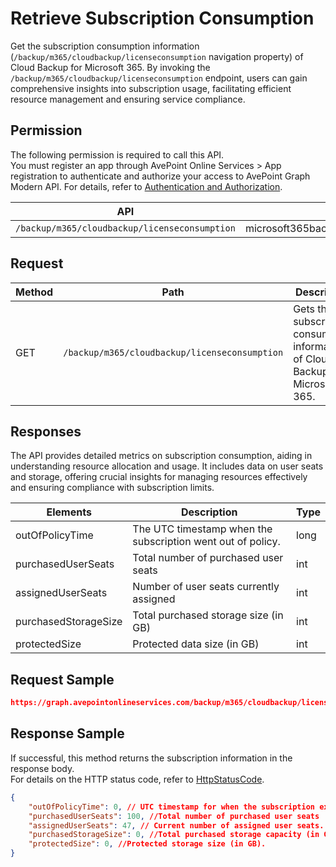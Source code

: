 # Retrieve Subscription Consumption

Get the subscription consumption information (`/backup/m365/cloudbackup/licenseconsumption` navigation property) of Cloud Backup for Microsoft 365. By invoking the `/backup/m365/cloudbackup/licenseconsumption` endpoint, users can gain comprehensive insights into subscription usage, facilitating efficient resource management and ensuring service compliance.  

## Permission

The following permission is required to call this API.  
You must register an app through AvePoint Online Services > App registration to authenticate and authorize your access to AvePoint Graph Modern API. For details, refer to [Authentication and Authorization](https://learn.avepoint.com/docs/Use-AvePoint-Graph-Modern-API.html#authentication-and-authorization).

| API   | Permission  |
|-------------------|----------------------|
|`/backup/m365/cloudbackup/licenseconsumption`|microsoft365backup.subscriptionInfo.read.all |

## Request

| Method | Path | Description |
| --- | --- | --- |
| GET | `/backup/m365/cloudbackup/licenseconsumption` | Gets the subscription consumption information of Cloud Backup for Microsoft 365. |

## Responses

The API provides detailed metrics on subscription consumption, aiding in understanding resource allocation and usage. It includes data on user seats and storage, offering crucial insights for managing resources effectively and ensuring compliance with subscription limits.

| Elements | Description | Type |
| --- | --- | --- |
| outOfPolicyTime | The UTC timestamp when the subscription went out of policy. | long |
| purchasedUserSeats | Total number of purchased user seats | int |
| assignedUserSeats | Number of user seats currently assigned | int |
| purchasedStorageSize | Total purchased storage size (in GB) | int |
| protectedSize | Protected data size (in GB) | int |

## Request Sample

```json
https://graph.avepointonlineservices.com/backup/m365/cloudbackup/licenseconsumption
```

## Response Sample  

If successful, this method returns the subscription information in the response body.  
For details on the HTTP status code, refer to [HttpStatusCode](https://learn.avepoint.com/docs/Use-AvePoint-Graph-Modern-API.html#http-status-code).

```json
{
    "outOfPolicyTime": 0, // UTC timestamp for when the subscription expires
    "purchasedUserSeats": 100, //Total number of purchased user seats
    "assignedUserSeats": 47, // Current number of assigned user seats.
    "purchasedStorageSize": 0, //Total purchased storage capacity (in GB)
    "protectedSize": 0, //Protected storage size (in GB).
}
```
